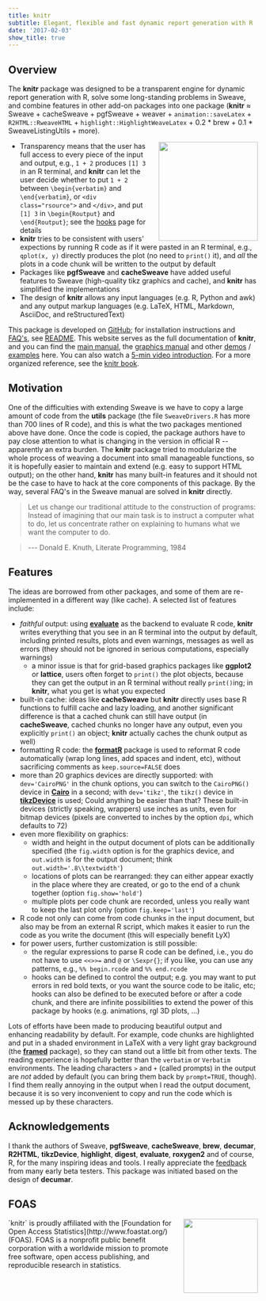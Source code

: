 ```yaml
---
title: knitr
subtitle: Elegant, flexible and fast dynamic report generation with R
date: '2017-02-03'
show_title: true
---
```


## Overview

The **knitr** package was designed to be a transparent engine for dynamic
report generation with R, solve some long-standing problems in Sweave, and
combine features in other add-on packages into one package (**knitr**
&asymp; Sweave + cacheSweave + pgfSweave + weaver + `animation::saveLatex` +
`R2HTML::RweaveHTML` + `highlight::HighlightWeaveLatex` + 0.2 * brew + 0.1 *
SweaveListingUtils + more).

[<img src="https://db.yihui.name/imgur/yYw46aF.jpg" align="right" width=200 style="margin-left: 1em;" />](https://amzn.com/1498716962)

- Transparency means that the user has full access to every piece of the
  input and output, e.g., `1 + 2` produces `[1] 3` in an R terminal, and 
  **knitr** can let the user decide whether to put `1 + 2` between
  `\begin{verbatim}` and `\end{verbatim}`, or `<div class="rsource">` and
  `</div>`, and put `[1] 3` in `\begin{Routput}` and `\end{Routput}`; see
  the [hooks](hooks) page for details
- **knitr** tries to be consistent with users' expections by running R code as
  if it were pasted in an R terminal, e.g., `qplot(x, y)` directly produces
  the plot (no need to `print()` it), and *all* the plots in a code chunk
  will be written to the output by default
- Packages like **pgfSweave** and **cacheSweave** have added useful features to
  Sweave (high-quality tikz graphics and cache), and **knitr** has
  simplified the implementations
- The design of **knitr** allows any input languages (e.g. R, Python and awk)
  and any output markup languages (e.g. LaTeX, HTML, Markdown, AsciiDoc, and
  reStructuredText)

This package is developed on  [GitHub](https://github.com/yihui/knitr); for
installation instructions and [FAQ's](/knitr/faq), see
[README](https://github.com/yihui/knitr#readme). This website serves as the
full documentation of **knitr**, and you can find the [main
manual](/knitr/demo/manual/), the [graphics manual](/knitr/demo/graphics/)
and other [demos](/knitr/demos) /
[examples](https://github.com/yihui/knitr-examples) here. You can also watch a [5-min video introduction](http://www.screenr.com/qcv8). For a more
organized reference, see the [knitr book](https://github.com/yihui/knitr-book).

## Motivation

One of the difficulties with extending Sweave is we have to copy a large
amount of code from the **utils** package (the file `SweaveDrivers.R` has
more than 700 lines of R code), and this is what the two packages mentioned
above have done. Once the code is copied, the package authors have to pay
close attention to what is changing in the version in official R --
apparently an extra burden. The **knitr** package tried to modularize the
whole process of weaving a document into small manageable functions, so it
is hopefully easier to maintain and extend (e.g. easy to support HTML
output); on the other hand, **knitr** has many built-in features and it
should not be the case to have to hack at the core components of this
package. By the way, several FAQ's in the Sweave manual are solved in
**knitr** directly.

> Let us change our traditional attitude to the construction of programs:
> Instead of imagining that our main task is to instruct a computer what to
> do, let us concentrate rather on explaining to humans what we want the
> computer to do.

> --- Donald E. Knuth, Literate Programming, 1984

## Features

The ideas are borrowed from other packages, and some of them are
re-implemented in a different way (like cache). A selected list of features
include:

- *faithful* output: using
  [**evaluate**](https://cran.rstudio.com/package=evaluate) as the backend
  to evaluate R code, **knitr** writes everything that you see in an R
  terminal into the output by default, including printed results, plots and
  even warnings, messages as well as errors (they should not be ignored in
  serious computations, especially warnings)
  - a minor issue is that for grid-based graphics packages like **ggplot2** or
    **lattice**, users often forget to `print()` the plot objects, because
    they can get the output in an R terminal without really `print()`ing; in
    **knitr**, what you get is what you expected
- built-in cache: ideas like **cacheSweave** but **knitr** directly uses base R
  functions to fulfill cache and lazy loading, and another significant
  difference is that a cached chunk can still have output (in **cacheSweave**,
  cached chunks no longer have any output, even you explicitly `print()`
  an object; **knitr** actually caches the chunk output as well)
- formatting R code: the [**formatR**](/formatR)
  package is used to reformat R code automatically (wrap long lines, add
  spaces and indent, etc), without sacrificing comments as
  `keep.source=FALSE` does
- more than 20 graphics devices are directly supported: with `dev='CairoPNG'`
  in the chunk options, you can switch to the `CairoPNG()` device in
  [**Cairo**](https://cran.rstudio.com/package=Cairo) in a second; with
  `dev='tikz'`, the `tikz()` device in
  [**tikzDevice**](https://cran.rstudio.com/package=tikzDevice) is used;
  Could anything be easier than that? These built-in devices (strictly speaking,
  wrappers) use inches as units, even for bitmap devices (pixels are
  converted to inches by the option `dpi`, which defaults to 72)
- even more flexibility on graphics:
  - width and height in the output document of plots can be additionally
    specified (the `fig.width` option is for the graphics device, and
    `out.width` is for the output document; think `out.width='.8\\textwidth'`)
  - locations of plots can be rearranged: they can either appear exactly in the
    place where they are created, or go to the end of a chunk together
    (option `fig.show='hold'`)
  - multiple plots per code chunk are recorded, unless you really  want to keep
    the last plot only (option `fig.keep='last'`)
- R code not only can come from code chunks in the input document, but also may
  be from an external R script, which makes it easier to run the code as you
  write the document (this will especially benefit LyX)
- for power users, further customization is still possible:
  - the regular expressions to parse R code can be defined, i.e., you do not
    have to use `<<>>=` and `@` or `\Sexpr{}`; if you like, you can use any
    patterns, e.g., `%% begin.rcode` and `%% end.rcode`
  - hooks can be defined to control the output; e.g. you may want to put errors
    in red bold texts, or you want the source code to be italic, etc; hooks
    can also be defined to be executed before or after a code chunk, and
    there are infinite possibilities to extend the power of this package by
    hooks (e.g. animations, rgl 3D plots, ...)

Lots of efforts have been made to producing beautiful output and enhancing
readability by default. For example, code chunks are highlighted and put in
a shaded environment in LaTeX with a very light gray background (the
[**framed**](https://www.ctan.org/pkg/framed) package), so they can stand out
a little bit from other texts. The reading experience is hopefully better
than the `verbatim` or `Verbatim` environments. The leading characters `>`
and `+` (called prompts) in the output are *not* added by default (you can
bring them back by `prompt=TRUE`, though). I find them really annoying in
the output when I read the output document, because it is so very
inconvenient to copy and run the code which is messed up by these characters.

## Acknowledgements

I thank the authors of Sweave, **pgfSweave**, **cacheSweave**, **brew**, **decumar**,
**R2HTML**, **tikzDevice**, **highlight**, **digest**, **evaluate**, **roxygen2** and of course, R,
for the many inspiring ideas and tools. I really appreciate the
[feedback](https://github.com/yihui/knitr/issues) from many early beta
testers. This package was initiated based on the design of **decumar**.

## FOAS

<img src="https://db.yihui.name/imgur/XmT6L3F.png" style="float:right;margin-left:1em" width=150 />
`knitr` is proudly affiliated with the [Foundation for Open Access
Statistics](http://www.foastat.org/) (FOAS). FOAS is a nonprofit public
benefit corporation with a worldwide mission to promote free software, open
access publishing, and reproducible research in statistics.
